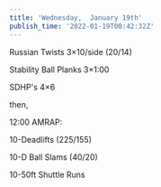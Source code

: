 ```yaml
---
title: 'Wednesday,  January 19th'
publish_time: '2022-01-19T00:42:32Z'
---
```


Russian Twists 3×10/side (20/14)

Stability Ball Planks 3×1:00

SDHP's 4×6

then,

12:00 AMRAP:

10-Deadlifts (225/155)

10-D Ball Slams (40/20)

10-50ft Shuttle Runs
